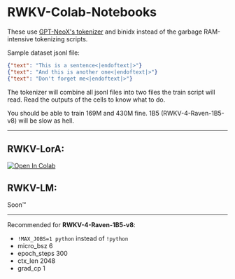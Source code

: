# RWKV-Colab-Notebooks

These use [GPT-NeoX's tokenizer](https://github.com/EleutherAI/gpt-neox/blob/b4784bd3f378c7a55f3ab4a259419d21118376cf/tools/preprocess_data.py) and binidx instead of the garbage RAM-intensive tokenizing scripts.

Sample dataset jsonl file:
```json
{"text": "This is a sentence<|endoftext|>"}
{"text": "And this is another one<|endoftext|>"}
{"text": "Don't forget me<|endoftext|>"}
```
The tokenizer will combine all jsonl files into two files the train script will read. Read the outputs of the cells to know what to do.

You should be able to train 169M and 430M fine. 1B5 (RWKV-4-Raven-1B5-v8) will be slow as hell.

---


## RWKV-LorA:
[![Open In Colab](https://colab.research.google.com/assets/colab-badge.svg)](https://colab.research.google.com/github/dumpsters/RWKV-Colab-Notebooks/blob/master/RWKV-LorA.ipynb)

## RWKV-LM:
Soon™

---

Recommended for **RWKV-4-Raven-1B5-v8**:
- `!MAX_JOBS=1 python` instead of `!python`
- micro_bsz  6
- epoch_steps 300
- ctx_len 2048
- grad_cp 1
